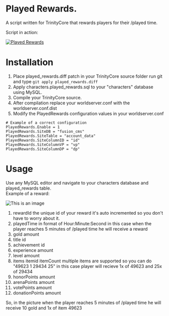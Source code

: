 # Played Rewards.


A script written for TrinityCore that rewards players for their /played time.

Script in action: 

[![Played Rewards](https://yt-embed.herokuapp.com/embed?v=bXgEn8F0qpQ)](https://www.youtube.com/watch?v=bXgEn8F0qpQ "Played Rewards.")

# Installation
1. Place played_rewards.diff patch in your TrinityCore source folder run git and type ```git apply played_rewards.diff```<br />
2. Apply characters.played_rewards.sql to your "characters" database using MySQL.<br />
3. Compile your TrinityCore source. <br />
4. After compilation replace your worldserver.conf with the worldserver.conf.dist
5. Modify the PlayedRewards configuration values in your worldserver.conf

```
# Example of a correct configuration
PlayedRewards.Enable = 1
PlayedRewards.SiteDB = "fusion_cms"
PlayedRewards.SiteTable = "account_data"
PlayedRewards.SiteColumnID = "id"
PlayedRewards.SiteColumnVP = "vp"
PlayedRewards.SiteColumnDP = "dp"
```


# Usage
Use any MySQL editor and navigate to your characters database and played_rewards table.
<br/>
Example of a reward:

![This is an image](https://i.imgur.com/tdate9a.png)

1. rewardId the unique id of your reward it's auto incremented so you don't have to worry about it.
2. playedTime in format of Hour:Minute:Second in this case when the player reaches 5 minutes of /played time he will receive a reward
3. gold amount
4. title id
5. achievement id
6. experience amount
7. level amount
8. items itemid itemCount multiple items are supported so you can do "49623 1 29434 25" in this case player will recieve 1x of 49623 and 25x of 29434
9. honorPoints amount
10. arenaPoints amount
11. votePoints amount
12. donationPoints amount

So, in the picture when the player reaches 5 minutes of /played time he will receive 10 gold and 1x of item 49623
